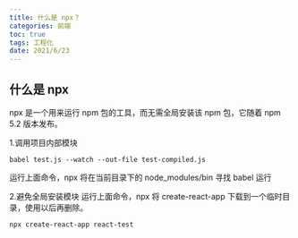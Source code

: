 ```yaml
---
title: 什么是 npx？
categories: 前端
toc: true
tags: 工程化
date: 2021/6/23
---
```


## 什么是 npx

npx 是一个用来运行 npm 包的工具，而无需全局安装该 npm 包，它随着 npm 5.2 版本发布。

<!-- more -->

1.调用项目内部模块

```
babel test.js --watch --out-file test-compiled.js
```

运行上面命令，npx 将在当前目录下的 node_modules/bin 寻找 babel 运行

2.避免全局安装模块
运行上面命令，npx 将 create-react-app 下载到一个临时目录，使用以后再删除。

```
npx create-react-app react-test
```
